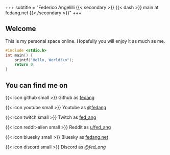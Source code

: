 +++
subtitle = "Federico Angelilli {{< secondary >}} {{< dash >}} main at fedang.net {{< /secondary >}}"
+++

## Welcome

This is my personal space online. Hopefully you will enjoy it as much as me.

```c
#include <stdio.h>
int main() {
    printf("Hello, World!\n");
    return 0;
}
```

## You can find me on

{{< icon github small >}}       Github as [fedang](https://github.com/fedang)

{{< icon youtube small >}}      Youtube as [@fedang](https://www.youtube.com/@fedang)

{{< icon twitch small >}}       Twitch as [fed_ang](https://www.twitch.tv/fed_ang)

{{< icon reddit-alien small >}} Reddit as [u/fed_ang](https://www.reddit.com/user/fed_ang)

{{< icon bluesky small >}}      Bluesky as [fedang.net](https://bsky.app/profile/fedang.net)

{{< icon discord small >}}      Discord as *@fed_ang*
